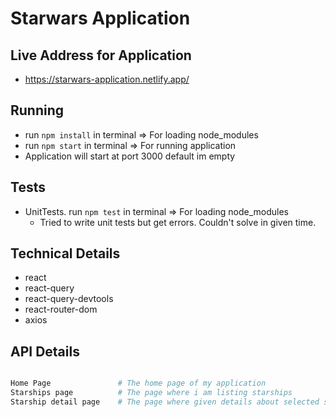 # Starwars Application

## Live Address for Application
- https://starwars-application.netlify.app/

## Running 
- run `npm install` in terminal     => For loading node_modules
- run `npm start` in terminal       => For running application
- Application will start at port 3000 default im empty

## Tests
- UnitTests. run `npm test` in terminal     => For loading node_modules
    - Tried to write unit tests but get errors. Couldn't solve in given time.

## Technical Details
- react
- react-query
- react-query-devtools
- react-router-dom
- axios

## API Details

```sh 

Home Page               # The home page of my application
Starships page          # The page where i am listing starships
Starship detail page    # The page where given details about selected starship

```
